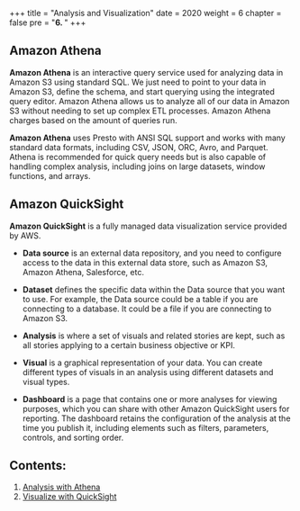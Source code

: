 +++
title = "Analysis and Visualization"
date = 2020
weight = 6
chapter = false
pre = "<b>6. </b>"
+++

## Amazon Athena

**Amazon Athena** is an interactive query service used for analyzing data in Amazon S3 using standard SQL. We just need to point to your data in Amazon S3, define the schema, and start querying using the integrated query editor. Amazon Athena allows us to analyze all of our data in Amazon S3 without needing to set up complex ETL processes. Amazon Athena charges based on the amount of queries run.

**Amazon Athena** uses Presto with ANSI SQL support and works with many standard data formats, including CSV, JSON, ORC, Avro, and Parquet. Athena is recommended for quick query needs but is also capable of handling complex analysis, including joins on large datasets, window functions, and arrays.

## Amazon QuickSight

**Amazon QuickSight** is a fully managed data visualization service provided by AWS.

- **Data source** is an external data repository, and you need to configure access to the data in this external data store, such as Amazon S3, Amazon Athena, Salesforce, etc.

- **Dataset** defines the specific data within the Data source that you want to use. For example, the Data source could be a table if you are connecting to a database. It could be a file if you are connecting to Amazon S3.

- **Analysis** is where a set of visuals and related stories are kept, such as all stories applying to a certain business objective or KPI.

- **Visual** is a graphical representation of your data. You can create different types of visuals in an analysis using different datasets and visual types.

- **Dashboard** is a page that contains one or more analyses for viewing purposes, which you can share with other Amazon QuickSight users for reporting. The dashboard retains the configuration of the analysis at the time you publish it, including elements such as filters, parameters, controls, and sorting order.

## Contents:

1. [Analysis with Athena](6.1-athena)
2. [Visualize with QuickSight](6.2-quicksight)
